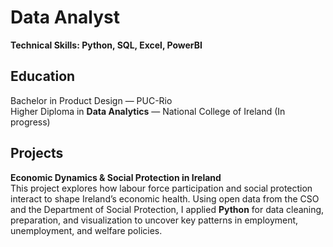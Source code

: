# Data Analyst 
**Technical Skills: Python, SQL, Excel, PowerBI**

## Education
Bachelor in Product Design — PUC-Rio <br>
Higher Diploma in **Data Analytics** — National College of Ireland (In progress)

## Projects
**Economic Dynamics & Social Protection in Ireland**<br>
This project explores how labour force participation and social protection interact to shape Ireland’s economic health. Using open data from the CSO and the Department of Social Protection, I applied **Python** for data cleaning, preparation, and visualization to uncover key patterns in employment, unemployment, and welfare policies.

